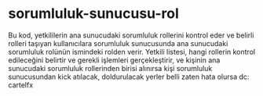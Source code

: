 # sorumluluk-sunucusu-rol


Bu kod, yetkililerin ana sunucudaki sorumluluk rollerini kontrol eder ve belirli rolleri taşıyan kullanıcılara sorumluluk sunucusunda ana sunucudaki sorumluluk rolünün ismindeki rolden verir. Yetkili listesi, hangi rollerin kontrol edileceğini belirtir ve gerekli işlemleri gerçekleştirir, ve kişinin ana sunucudaki sorumluluk rollerinden birisi alınırsa kişi sorumluluk sunucusundan kick atılacak, doldurulacak yerler belli zaten hata olursa dc: cartelfx
